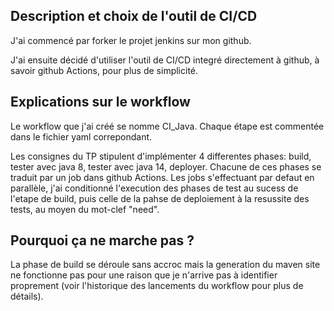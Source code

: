 ## Description et choix de l'outil de CI/CD 

J'ai commencé par forker le projet jenkins sur mon github. 

J'ai ensuite décidé d'utiliser l'outil de CI/CD integré directement à github, à savoir github Actions, pour plus de simplicité. 

## Explications sur le workflow

Le workflow que j'ai créé se nomme CI_Java. Chaque étape est commentée dans le fichier yaml correpondant.  

Les consignes du TP stipulent d'implémenter 4 differentes phases: build, tester avec java 8, tester avec java 14, deployer. 
Chacune de ces phases se traduit par un job dans github Actions. Les jobs s'effectuant par defaut en parallèle, j'ai conditionné l'execution des phases de test au sucess de l'etape de build, puis celle de la pahse de deploiement à la resussite des tests, au moyen du mot-clef "need". 

## Pourquoi ça ne marche pas ?

La phase de build se déroule sans accroc mais la generation du maven site ne fonctionne pas pour une raison que je n'arrive pas à identifier proprement (voir l'historique des lancements du workflow pour plus de détails).



